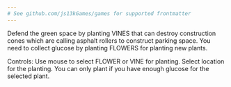 ```yaml
---
# See github.com/js13kGames/games for supported frontmatter
---
```

Defend the green space by planting VINES that can destroy construction cones which are calling asphalt rollers to construct parking space. You need to collect glucose by planting FLOWERS for planting new plants.

Controls: Use mouse to select FLOWER or VINE for planting. Select location for the planting. You can only plant if you have enough glucose for the selected plant.